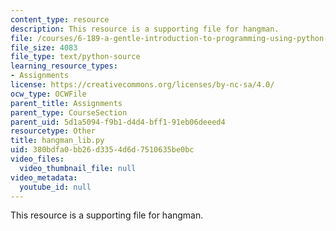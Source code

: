 ```yaml
---
content_type: resource
description: This resource is a supporting file for hangman.
file: /courses/6-189-a-gentle-introduction-to-programming-using-python-january-iap-2011/380bdfa0bb26d3354d6d7510635be0bc_hangman_lib.py
file_size: 4083
file_type: text/python-source
learning_resource_types:
- Assignments
license: https://creativecommons.org/licenses/by-nc-sa/4.0/
ocw_type: OCWFile
parent_title: Assignments
parent_type: CourseSection
parent_uid: 5d1a5094-f9b1-d4d4-bff1-91eb06deeed4
resourcetype: Other
title: hangman_lib.py
uid: 380bdfa0-bb26-d335-4d6d-7510635be0bc
video_files:
  video_thumbnail_file: null
video_metadata:
  youtube_id: null
---
```

This resource is a supporting file for hangman.